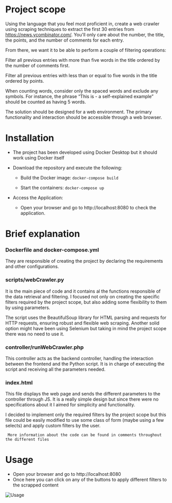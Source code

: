# Project scope
Using the language that you feel most proficient in, create a web crawler using scraping techniques to extract the first 30 entries from https://news.ycombinator.com/. You'll only care about the number, the title, the points, and the number of comments for each entry.

From there, we want it to be able to perform a couple of filtering operations:

Filter all previous entries with more than five words in the title ordered by the number of comments first.

Filter all previous entries with less than or equal to five words in the title ordered by points.

When counting words, consider only the spaced words and exclude any symbols. For instance, the phrase “This is - a self-explained example” should be counted as having 5 words.

The solution should be designed for a web environment. The primary functionality and interaction should be accessible through a web browser.

# Installation 
- The project has been developed using Docker Desktop but it should work using Docker itself

- Download the repository and execute the following:

  -  Build the Docker image:
```docker-compose build```

  - Start the containers:
```docker-compose up```

- Access the Application: 
  - Open your browser and go to http://localhost:8080 to check the application.

# Brief explanation
### Dockerfile and docker-compose.yml
They are responsible of creating the project by declaring the requirements and other configurations.
### scripts/webCrawler.py
It is the main piece of code and it contains al the functions responsible of the data retrieval and filtering. I focused not only on creating the specific filters required by the project scope, but also adding some flexibility to them by using parameters. 

The script uses the BeautifulSoup library for HTML parsing and requests for HTTP requests, ensuring robust and flexible web scraping. Another solid option might have been using Selenium but taking in mind the project scope there was no need to use it. 
### controller/runWebCrawler.php
This controller acts as the backend controller, handling the interaction between the frontend and the Python script. It is in charge of executing the script and receiving all the parameters needed.
### index.html
This file displays the web page and sends the different parameters to the controller through JS. It is a really simple design but since there were no specifications about it I aimed for simplicity and functionality.

 I decided to implement only the required filters by the project scope but this file could be easily modified to use some class of form (maybe using a few selects) and apply custom filters by the user.

``` More information about the code can be found in comments throughout the different files```

# Usage
- Open your browser and go to http://localhost:8080
- Once here you can click on any of the buttons to apply different filters to the scrapped content


![Usage](src/images/usage.JPG?raw=true "Example")

